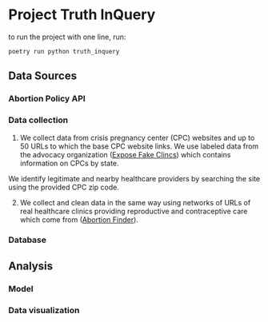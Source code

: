# Project Truth InQuery

to run the project with one line, run:

`poetry run python truth_inquery`

## Data Sources
### Abortion Policy API

### Data collection
1. We collect data from crisis pregnancy center (CPC) websites and up to 50 URLs to which the base CPC website links. 
We use labeled data from the advocacy organization ([Expose Fake Clincs](https://www.exposefakeclinics.com/)) which contains information on CPCs by state. 

We identify legitimate and nearby healthcare providers by searching the 
site using the provided CPC zip code. 

2. We collect and clean data in the same way using networks of URLs of real healthcare clinics providing reproductive and contraceptive care which come from ([Abortion Finder](https://www.abortionfinder.org/)). 

### Database

## Analysis

### Model

### Data visualization
